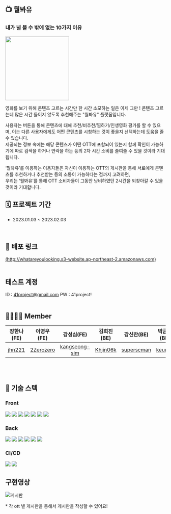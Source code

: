 ## :tv: 뭘봐유
### 내가 널 볼 수 밖에 없는 10가지 이유

<img src = https://i.postimg.cc/y6GbHprc/Green-Logo.png width = "200">

영화를 보기 위해 콘텐츠 고르는 시간만 한 시간 소모하는 일은 이제 그만 ! 콘텐츠 고르는데 많은 시간 들이지 않도록 추천해주는 "뭘봐유" 플랫폼입니다.


사용자는 버튼을 통해 콘텐츠에 대해 추천/비추천/찜하기/인생영화 평가를 할 수 있으며, 이는 다른 사용자에게도 어떤 콘텐츠를 시청하는 것이 좋을지 선택하는데 도움을 줄 수 있습니다.
<br/>제공되는 정보 속에는 해당 콘텐츠가 어떤 OTT에 포함되어 있는지 함께 확인이 가능하기에 따로 검색을 하거나 연락을 하는 등의 2차 시간 소비를 줄여줄 수 있을 것이라 기대됩니다.


‘뭘봐유’를 이용하는 이용자들은 자신이 이용하는 OTT의 게시판을 통해 서로에게 콘텐츠를 추천하거나 추천받는 등의 소통이 가능하다는 점까지 고려하면,<br>우리는 ‘뭘봐유’를 통해 OTT 소비자들이 그동안 낭비하였던 2시간을 되찾아갈 수 있을것이라 기대합니다.

## 🗓️ 프로젝트 기간
- 2023.01.03 ~ 2023.02.03
</br>

## :link: 배포 링크
[(http://whatareyoulooking.s3-website.ap-northeast-2.amazonaws.com)](http://whatareyoulooking.s3-website.ap-northeast-2.amazonaws.com)
</br></br>


##  테스트 계정
ID : 41project@gmail.com
PW : 41project!
</br></br>

## 👨‍👩‍👧‍👦 Member

| 장한나(FE) |  이영우 (FE) |  강성심(FE)  |  김희진(BE)  |  강신찬(BE) |  박금비(BE) |
| :-: | :-: |  :-: |  :-: |  :-: |  :-: |
| [jhn221](https://github.com/jhn221) | [2Zerozero](https://github.com/2Zerozero) | [kangseong-sim](https://github.com/kangseong-sim) | [Khjin06k](https://github.com/Khjin06k) | [superscman](https://github.com/superscman)| [keumbi](https://github.com/keumbi)

</br></br>
## :low_brightness: 기술 스텍
### Front

<img src="https://img.shields.io/badge/react-61DAFB?style=for-the-badge&logo=react&logoColor=black"> <img src="https://img.shields.io/badge/styledcomponents-DB7093?style=for-the-badge&logo=styledcomponents&logoColor=black"> <img src="https://img.shields.io/badge/React_Query-FF4154?style=for-the-badge&logo=React_Query&logoColor=white"> <img src="https://img.shields.io/badge/React_Router-CA4245?style=for-the-badge&logo=React_Router&logoColor=white"/> <img src="https://img.shields.io/badge/Axios-181717?style=for-the-badge&logo=Axios&logoColor=white"> <img src="https://img.shields.io/badge/html5-E34F26?style=for-the-badge&logo=html5&logoColor=white"> <img src="https://img.shields.io/badge/JavaScript-FFC000?style=for-the-badge&logo=JavaScript&logoColor=black"/> 

### Back

<img src="https://img.shields.io/badge/spring-6DB33F?style=for-the-badge&logo=spring&logoColor=white"/> <img src="https://img.shields.io/badge/springBoot-6DB33F?style=for-the-badge&logo=springBoot&logoColor=white"/> <img src="https://img.shields.io/badge/JAVA-F05032?style=for-the-badge&logo=JAVA&logoColor=white"/> <img src="https://img.shields.io/badge/MySQL-4479A1?style=for-the-badge&logo=MySQL&logoColor=white"/> <img src="https://img.shields.io/badge/Apache-D22128?style=for-the-badge&logo=Apache&logoColor=white"/> <img src="https://img.shields.io/badge/SpringSecurity-6DB33F?style=for-the-badge&logo=SpringSecurity&logoColor=white"/>


### CI/CD

<img src="https://img.shields.io/badge/Amazon S3-569A31?style=for-the-badge&logo=Amazon S3&logoColor=white"/> <img src="https://img.shields.io/badge/Amazon EC2-FF9900?style=for-the-badge&logo=Amazon EC2&logoColor=white"/>
<br/>

## 구현영상

![게시판](https://user-images.githubusercontent.com/111329273/216264135-75e26422-425c-40bf-9c94-45e658917785.gif)

<aside>
* 각 ott 별 게시판을 통해서 게시판을 작성할 수 있어요! </aside>
